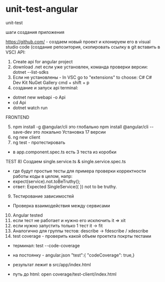 # unit-test-angular
unit-test

шаги создания приложения


https://github.com/ - создаем новый проект и клонируем его в visual studio code (создание репозитория, скопировать ссылку в git  вставить в VSC)
API:
1) Create api for angular project
2) download .net если уже установлен, команда проверки версии:
dotnet --list-sdks 
3) Если не установлены - In VSC go to "extensions" to choose: C# C# Dev Kit NuGet Gallery 
cmd + shift + p
4) создание и запуск api terminal: 
- dotnet new webapi -o Api 
- cd Api 
- dotnet watch run

FRONTEND

5) npm install -g @angular/cli                  это глобально
npm install @angular/cli --save-dev             это локально Установка 17 версии
6) ng new client
7) ng test                                      - протестировать
- в app.component.spec.ts есть 3 теста из коробки


TEST
8) Создаем single.service.ts &  single.service.spec.ts 
- где будут простые тесты для примера проверки корректности работы коды в целом, напр:
- expect(service).not.toBeTruthy(); 
- ответ: Expected SingleService({  }) not to be truthy.
9) Тестирование зависимостей
- Проверка взаимодействия между сервисами
10) Angular tested
11) если тест не работает и нужно его исключить it => xit
12) если нужно запустить только 1 тест it -> fit
13) Аналогично для группы тестов: describe -> fdescribe  / xdescribe
14) test coverage - проверить какой объем проеткта покрты тестами 
- терминал: test --code-coverage
- на постоянку - angular.json "test":{ "codeCoverage": true,}

-  результат лежит в src/app/index.html
- путь до html: open coverage/test-client/index.html 